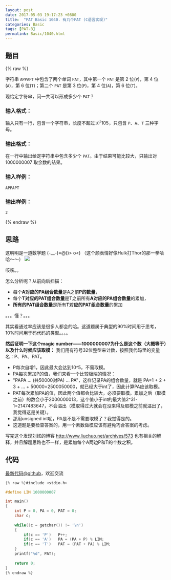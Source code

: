 ```yaml
---
layout: post
date: 2017-05-03 19:17:23 +0800
title:  "PAT Basic 1040. 有几个PAT (C语言实现)"
categories: Basic
tags: [PAT-B]
permalink: Basic/1040.html
---
```


## 题目

{% raw %}<div class="ques-view"><p>字符串 <code>APPAPT</code> 中包含了两个单词 <code>PAT</code>，其中第一个 <code>PAT</code> 是第 2 位(<code>P</code>)，第 4 位(<code>A</code>)，第 6 位(<code>T</code>)；第二个 <code>PAT</code> 是第 3 位(<code>P</code>)，第 4 位(<code>A</code>)，第 6 位(<code>T</code>)。</p>
<p>现给定字符串，问一共可以形成多少个 <code>PAT</code>？</p>
<h3 id="-">输入格式：</h3>
<p>输入只有一行，包含一个字符串，长度不超过<span class="katex"><span class="katex-mathml"><math><mrow><mn>1</mn><msup><mn>0</mn><mn>5</mn></msup></mrow>10^5</math></span><span aria-hidden="true" class="katex-html"><span class="strut" style="height:0.8141079999999999em;"></span><span class="strut bottom" style="height:0.8141079999999999em;vertical-align:0em;"></span><span class="base textstyle uncramped"><span class="mord mathrm">1</span><span class="mord"><span class="mord mathrm">0</span><span class="msupsub"><span class="vlist"><span style="top:-0.363em;margin-right:0.05em;"><span class="fontsize-ensurer reset-size5 size5"><span style="font-size:0em;">​</span></span><span class="reset-textstyle scriptstyle uncramped mtight"><span class="mord mathrm mtight">5</span></span></span><span class="baseline-fix"><span class="fontsize-ensurer reset-size5 size5"><span style="font-size:0em;">​</span></span>​</span></span></span></span></span></span></span>，只包含 <code>P</code>、<code>A</code>、<code>T</code> 三种字母。</p>
<h3 id="-">输出格式：</h3>
<p>在一行中输出给定字符串中包含多少个 <code>PAT</code>。由于结果可能比较大，只输出对 1000000007 取余数的结果。</p>
<h3 id="-">输入样例：</h3>
<pre><code class="lang-in">APPAPT
</code></pre>
<h3 id="-">输出样例：</h3>
<pre><code class="lang-out">2
</code></pre>
</div>{% endraw %}

## 思路

这明明是一道数学题 (-__-)=@))> o<) （这个颜表情好像Hulk打Thor的那一拳哈哈～～）
![](http://upload-images.jianshu.io/upload_images/1664395-bfb0065baac103aa.gif?imageMogr2/auto-orient/strip)

咳咳。。

怎么分析呢？从前向后扫描：
- 每个**A对应的PA组合数量**是A之前**P的数量**，
- 每个**T对应的PAT组合数量**是T之前所有**A对应的PA组合数量**的累加，
- **所有的PAT组合数量**是所有**T对应的PAT组合数量**的累加

。。。懂？。。。

其实看通过率应该是很多人都会的哈。这道题属于典型的90%时间用于思考，10%时间用于码代码的类型。。。。

**然后证明一下这个magic number——1000000007为什么是这个数（大概等于）以及什么时候应该取模：**
我们用有符号32位整型来计数，按照我代码里的变量名：P、PA、PAT。
- P每次自增1，因此最大会达到10^5，不需取模。
- PA每次累加P的值，我们来看一个比较极端的情况：
 - "PAPA ... (共50000对PA) ... PA"，这样记录PA的组合数量，就是
 PA=1 + 2 + 3 + ... + 50000=2500050000，就已经大于int了，因此计算PA应该取模。
- PAT每次累加PA的值，因此两个值都会比较大，必须要取模。累加之后（取模之前）的数会小于2000000013，这个值小于int的最大值2^31-1=2147483647，不会溢出（模取得过大就会在没来得及取模之前就溢出了，我觉得这是关键）。
 - 那用unsigned int呢，PA是不是不需要取模了？我觉得是的。
- 这道题是要检查答案的，用一个素数做模应该有避免巧合答案的考虑。

写完这个发现刘婼的博客 http://www.liuchuo.net/archives/573 也有相关的解释，并且解题思路也不一样，是累加每个A两边P和T的个数之积。

## 代码

[最新代码@github](https://github.com/OliverLew/PAT/blob/master/PATBasic/1040.c)，欢迎交流
```c
{% raw %}#include <stdio.h>

#define LIM 1000000007

int main()
{
    int P = 0, PA = 0, PAT = 0;
    char c;
    
    while((c = getchar()) != '\n')
    {
        if(c == 'P')   P++;
        if(c == 'A')   PA = (PA + P) % LIM;
        if(c == 'T')   PAT = (PAT + PA) % LIM;
    }
    printf("%d", PAT);
    
    return 0;
}
{% endraw %}
```